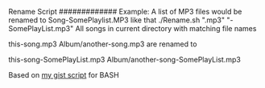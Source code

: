 Rename Script
#############
Example:
A list of MP3 files would be renamed to Song-SomePlaylist.MP3 like that
./Rename.sh ".mp3" "-SomePlayList.mp3"
All songs in current directory with matching file names

this-song.mp3
Album/another-song.mp3
are renamed to

this-song-SomePlayList.mp3
Album/another-song-SomePlayList.mp3

Based on [my gist script](https://gist.github.com/b23prodtm/bb4ed2dcd7bf1fb545ba61b3a82ede89) for BASH
